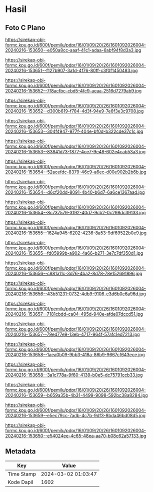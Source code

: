 # Hasil

## Foto C Plano

https://sirekap-obj-formc.kpu.go.id/600f/pemilu/pdpr/16/01/09/20/26/1601092026004-20240216-153650--e050a8cc-aaaf-41c1-adaa-6abf94f8d3a3.jpg

https://sirekap-obj-formc.kpu.go.id/600f/pemilu/pdpr/16/01/09/20/26/1601092026004-20240216-153651--f127b907-3a1d-4f76-80ff-c3f0f1450483.jpg

https://sirekap-obj-formc.kpu.go.id/600f/pemilu/pdpr/16/01/09/20/26/1601092026004-20240216-153652--7f8acfbc-cbd5-4fc9-aeaa-2516d7279ab9.jpg

https://sirekap-obj-formc.kpu.go.id/600f/pemilu/pdpr/16/01/09/20/26/1601092026004-20240216-153652--d300b619-f784-4d3f-94e9-7e6f3e3c9708.jpg

https://sirekap-obj-formc.kpu.go.id/600f/pemilu/pdpr/16/01/09/20/26/1601092026004-20240216-153653--304f4947-977f-404e-bf0d-b322cde37c1c.jpg

https://sirekap-obj-formc.kpu.go.id/600f/pemilu/pdpr/16/01/09/20/26/1601092026004-20240216-153653--83841d73-1877-4ce7-9e48-602e4cab53a3.jpg

https://sirekap-obj-formc.kpu.go.id/600f/pemilu/pdpr/16/01/09/20/26/1601092026004-20240216-153654--52acefdc-8379-46c9-a6ec-d00e902b2b6b.jpg

https://sirekap-obj-formc.kpu.go.id/600f/pemilu/pdpr/16/01/09/20/26/1601092026004-20240216-153654--d6cf20dd-8091-4b40-b6d7-6a6ce1367aad.jpg

https://sirekap-obj-formc.kpu.go.id/600f/pemilu/pdpr/16/01/09/20/26/1601092026004-20240216-153654--8c737579-3192-40d7-9cb2-0c298dc39133.jpg

https://sirekap-obj-formc.kpu.go.id/600f/pemilu/pdpr/16/01/09/20/26/1601092026004-20240216-153655--1624a945-6202-4236-8a53-9df69522b0e9.jpg

https://sirekap-obj-formc.kpu.go.id/600f/pemilu/pdpr/16/01/09/20/26/1601092026004-20240216-153655--fd05999b-a902-4a66-b271-3e7c7df350d1.jpg

https://sirekap-obj-formc.kpu.go.id/600f/pemilu/pdpr/16/01/09/20/26/1601092026004-20240216-153656--c881a11c-3d76-4ba2-8d78-78e152691896.jpg

https://sirekap-obj-formc.kpu.go.id/600f/pemilu/pdpr/16/01/09/20/26/1601092026004-20240216-153656--43b51231-0732-4db9-9106-e3d6b0c6a96d.jpg

https://sirekap-obj-formc.kpu.go.id/600f/pemilu/pdpr/16/01/09/20/26/1601092026004-20240216-153657--7181cbdd-ca04-495d-940e-afde07dccd51.jpg

https://sirekap-obj-formc.kpu.go.id/600f/pemilu/pdpr/16/01/09/20/26/1601092026004-20240216-153657--79ed77e9-13eb-4717-964f-57afc1ed7213.jpg

https://sirekap-obj-formc.kpu.go.id/600f/pemilu/pdpr/16/01/09/20/26/1601092026004-20240216-153658--1aea0b09-9bb3-418a-86b9-9667cf643ece.jpg

https://sirekap-obj-formc.kpu.go.id/600f/pemilu/pdpr/16/01/09/20/26/1601092026004-20240216-153658--3a1c778a-9f60-4139-b0e5-dc75791ccb33.jpg

https://sirekap-obj-formc.kpu.go.id/600f/pemilu/pdpr/16/01/09/20/26/1601092026004-20240216-153659--b659a35b-4b31-4499-9098-592bc38a8284.jpg

https://sirekap-obj-formc.kpu.go.id/600f/pemilu/pdpr/16/01/09/20/26/1601092026004-20240216-153659--e5ec79cc-7adb-4c7b-9df3-8bda46bd08d5.jpg

https://sirekap-obj-formc.kpu.go.id/600f/pemilu/pdpr/16/01/09/20/26/1601092026004-20240216-153650--e54024ee-4c65-48ea-aa70-b08c62a57133.jpg


## Metadata

| Key        | Value               |
| ---------- | ------------------- |
| Time Stamp | 2024-03-02 01:03:47 |
| Kode Dapil | 1602                |



